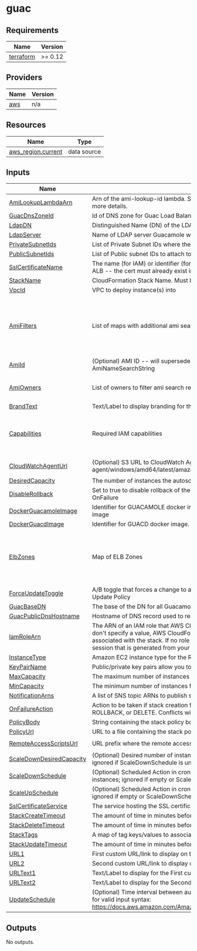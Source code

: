 # guac

<!-- BEGIN TFDOCS -->
## Requirements

| Name | Version |
|------|---------|
| <a name="requirement_terraform"></a> [terraform](#requirement\_terraform) | >= 0.12 |

## Providers

| Name | Version |
|------|---------|
| <a name="provider_aws"></a> [aws](#provider\_aws) | n/a |

## Resources

| Name | Type |
|------|------|
| [aws_region.current](https://registry.terraform.io/providers/hashicorp/aws/latest/docs/data-sources/region) | data source |

## Inputs

| Name | Description | Type | Default | Required |
|------|-------------|------|---------|:--------:|
| <a name="input_AmiLookupLambdaArn"></a> [AmiLookupLambdaArn](#input\_AmiLookupLambdaArn) | Arn of the ami-lookup-id lambda. See https://github.com/plus3it/lookup-ami-ids for more details. | `string` | n/a | yes |
| <a name="input_GuacDnsZoneId"></a> [GuacDnsZoneId](#input\_GuacDnsZoneId) | Id of DNS zone for Guac Load Balancer DNS Record | `string` | n/a | yes |
| <a name="input_LdapDN"></a> [LdapDN](#input\_LdapDN) | Distinguished Name (DN) of the LDAP directory.  E.g. DC=domain,DC=com | `string` | n/a | yes |
| <a name="input_LdapServer"></a> [LdapServer](#input\_LdapServer) | Name of LDAP server Guacamole will authenticate against.  E.g. domain.com | `string` | n/a | yes |
| <a name="input_PrivateSubnetIds"></a> [PrivateSubnetIds](#input\_PrivateSubnetIds) | List of Private Subnet IDs where the Guacamole instances will run | `list(string)` | n/a | yes |
| <a name="input_PublicSubnetIds"></a> [PublicSubnetIds](#input\_PublicSubnetIds) | List of Public subnet IDs to attach to the Application Load Balancer | `list(string)` | n/a | yes |
| <a name="input_SslCertificateName"></a> [SslCertificateName](#input\_SslCertificateName) | The name (for IAM) or identifier (for ACM) of the SSL certificate to associate with the ALB -- the cert must already exist in the service | `string` | n/a | yes |
| <a name="input_StackName"></a> [StackName](#input\_StackName) | CloudFormation Stack Name.  Must be less than 10 characters | `string` | n/a | yes |
| <a name="input_VpcId"></a> [VpcId](#input\_VpcId) | VPC to deploy instance(s) into | `string` | n/a | yes |
| <a name="input_AmiFilters"></a> [AmiFilters](#input\_AmiFilters) | List of maps with additional ami search filters | <pre>list(object(<br/>    {<br/>      Name   = string,<br/>      Values = list(string)<br/>    }<br/>  ))</pre> | <pre>[<br/>  {<br/>    "Name": "name",<br/>    "Values": [<br/>      "amzn-ami-hvm-2018.03.*-x86_64-gp2"<br/>    ]<br/>  }<br/>]</pre> | no |
| <a name="input_AmiId"></a> [AmiId](#input\_AmiId) | (Optional) AMI ID -- will supersede Lambda-based AMI lookup using AmiNameSearchString | `string` | `""` | no |
| <a name="input_AmiOwners"></a> [AmiOwners](#input\_AmiOwners) | List of owners to filter ami search results against | `list(string)` | <pre>[<br/>  "amazon"<br/>]</pre> | no |
| <a name="input_BrandText"></a> [BrandText](#input\_BrandText) | Text/Label to display branding for the Guac Login page | `string` | `"Remote Access"` | no |
| <a name="input_Capabilities"></a> [Capabilities](#input\_Capabilities) | Required IAM capabilities | `list(string)` | <pre>[<br/>  "CAPABILITY_AUTO_EXPAND",<br/>  "CAPABILITY_NAMED_IAM",<br/>  "CAPABILITY_IAM"<br/>]</pre> | no |
| <a name="input_CloudWatchAgentUrl"></a> [CloudWatchAgentUrl](#input\_CloudWatchAgentUrl) | (Optional) S3 URL to CloudWatch Agent installer. Example: s3://amazoncloudwatch-agent/windows/amd64/latest/amazon-cloudwatch-agent.msi | `string` | `"s3://amazoncloudwatch-agent/amazon_linux/amd64/latest/amazon-cloudwatch-agent.rpm"` | no |
| <a name="input_DesiredCapacity"></a> [DesiredCapacity](#input\_DesiredCapacity) | The number of instances the autoscale group will spin up initially | `string` | `"1"` | no |
| <a name="input_DisableRollback"></a> [DisableRollback](#input\_DisableRollback) | Set to true to disable rollback of the stack if stack creation failed. Conflicts with OnFailure | `string` | `false` | no |
| <a name="input_DockerGuacamoleImage"></a> [DockerGuacamoleImage](#input\_DockerGuacamoleImage) | Identifier for GUACAMOLE docker image. Used by docker pull to retrieve the guacamole image | `string` | `"guacamole/guacamole:1.2.0"` | no |
| <a name="input_DockerGuacdImage"></a> [DockerGuacdImage](#input\_DockerGuacdImage) | Identifier for GUACD docker image. Used by docker pull to retrieve the guacd image | `string` | `"guacamole/guacd:1.2.0"` | no |
| <a name="input_ElbZones"></a> [ElbZones](#input\_ElbZones) | Map of ELB Zones | `map(string)` | <pre>{<br/>  "us-east-1": "Z35SXDOTRQ7X7K",<br/>  "us-east-2": "Z3AADJGX6KTTL2",<br/>  "us-west-1": "Z368ELLRRE2KJ0",<br/>  "us-west-2": "Z1H1FL5HABSF5"<br/>}</pre> | no |
| <a name="input_ForceUpdateToggle"></a> [ForceUpdateToggle](#input\_ForceUpdateToggle) | A/B toggle that forces a change to a LaunchConfig property, triggering the AutoScale Update Policy | `string` | `"B"` | no |
| <a name="input_GuacBaseDN"></a> [GuacBaseDN](#input\_GuacBaseDN) | The base of the DN for all Guacamole configurations. | `string` | `"CN=GuacConfigGroups"` | no |
| <a name="input_GuacPublicDnsHostname"></a> [GuacPublicDnsHostname](#input\_GuacPublicDnsHostname) | Hostname of DNS record used to reach Guac Elb | `string` | `"guacamole"` | no |
| <a name="input_IamRoleArn"></a> [IamRoleArn](#input\_IamRoleArn) | The ARN of an IAM role that AWS CloudFormation assumes to create the stack. If you don't specify a value, AWS CloudFormation uses the role that was previously associated with the stack. If no role is available, AWS CloudFormation uses a temporary session that is generated from your user credentials | `string` | `""` | no |
| <a name="input_InstanceType"></a> [InstanceType](#input\_InstanceType) | Amazon EC2 instance type for the Remote Desktop Session Instance | `string` | `"c5.large"` | no |
| <a name="input_KeyPairName"></a> [KeyPairName](#input\_KeyPairName) | Public/private key pairs allow you to securely connect to your instance after it launches | `string` | `""` | no |
| <a name="input_MaxCapacity"></a> [MaxCapacity](#input\_MaxCapacity) | The maximum number of instances for the autoscale group | `string` | `"1"` | no |
| <a name="input_MinCapacity"></a> [MinCapacity](#input\_MinCapacity) | The minimum number of instances for the autoscale group | `string` | `"0"` | no |
| <a name="input_NotificationArns"></a> [NotificationArns](#input\_NotificationArns) | A list of SNS topic ARNs to publish stack related events | `list(string)` | `[]` | no |
| <a name="input_OnFailureAction"></a> [OnFailureAction](#input\_OnFailureAction) | Action to be taken if stack creation fails. This must be one of: DO\_NOTHING, ROLLBACK, or DELETE. Conflicts with DisableRollback | `string` | `"ROLLBACK"` | no |
| <a name="input_PolicyBody"></a> [PolicyBody](#input\_PolicyBody) | String containing the stack policy body. Conflicts with PolicyUrl | `string` | `""` | no |
| <a name="input_PolicyUrl"></a> [PolicyUrl](#input\_PolicyUrl) | URL to a file containing the stack policy. Conflicts with PolicyBody | `string` | `""` | no |
| <a name="input_RemoteAccessScriptsUrl"></a> [RemoteAccessScriptsUrl](#input\_RemoteAccessScriptsUrl) | URL prefix where the remote access scripts can be retrieved | `string` | `"https://raw.githubusercontent.com/plus3it/terraform-aws-remote-access/master"` | no |
| <a name="input_ScaleDownDesiredCapacity"></a> [ScaleDownDesiredCapacity](#input\_ScaleDownDesiredCapacity) | (Optional) Desired number of instances during the Scale Down Scheduled Action; ignored if ScaleDownSchedule is unset | `string` | `"1"` | no |
| <a name="input_ScaleDownSchedule"></a> [ScaleDownSchedule](#input\_ScaleDownSchedule) | (Optional) Scheduled Action in cron-format (UTC) to scale down the number of instances; ignored if empty or ScaleUpSchedule is unset (E.g. '0 0 * * *') | `string` | `""` | no |
| <a name="input_ScaleUpSchedule"></a> [ScaleUpSchedule](#input\_ScaleUpSchedule) | (Optional) Scheduled Action in cron-format (UTC) to scale up to the Desired Capacity; ignored if empty or ScaleDownSchedule is unset (E.g. '0 10 * * Mon-Fri') | `string` | `""` | no |
| <a name="input_SslCertificateService"></a> [SslCertificateService](#input\_SslCertificateService) | The service hosting the SSL certificate | `string` | `"ACM"` | no |
| <a name="input_StackCreateTimeout"></a> [StackCreateTimeout](#input\_StackCreateTimeout) | The amount of time in minutes before the stack create fails | `string` | `"20"` | no |
| <a name="input_StackDeleteTimeout"></a> [StackDeleteTimeout](#input\_StackDeleteTimeout) | The amount of time in minutes before the stack delete fails | `string` | `"20"` | no |
| <a name="input_StackTags"></a> [StackTags](#input\_StackTags) | A map of tag keys/values to associate with this stack | `map(string)` | `{}` | no |
| <a name="input_StackUpdateTimeout"></a> [StackUpdateTimeout](#input\_StackUpdateTimeout) | The amount of time in minutes before the stack update fails | `string` | `"20"` | no |
| <a name="input_URL1"></a> [URL1](#input\_URL1) | First custom URL/link to display on the Guac Login page | `string` | `"https://accounts.domain.com"` | no |
| <a name="input_URL2"></a> [URL2](#input\_URL2) | Second custom URL/link to display on the Guac Login page | `string` | `"https://redmine.domain.com"` | no |
| <a name="input_URLText1"></a> [URLText1](#input\_URLText1) | Text/Label to display for the First custom URL/link displayed on the Guac Login page | `string` | `"Account Services"` | no |
| <a name="input_URLText2"></a> [URLText2](#input\_URLText2) | Text/Label to display for the Second custom URL/link displayed on the Guac Login page | `string` | `"Redmine"` | no |
| <a name="input_UpdateSchedule"></a> [UpdateSchedule](#input\_UpdateSchedule) | (Optional) Time interval between auto stack updates. Refer to the AWS documentation for valid input syntax: https://docs.aws.amazon.com/AmazonCloudWatch/latest/events/ScheduledEvents.html | `string` | `"cron(0 5 ? * Sun *)"` | no |

## Outputs

No outputs.

<!-- END TFDOCS -->
